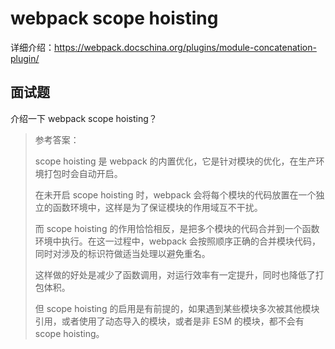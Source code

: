 # webpack scope hoisting

详细介绍：https://webpack.docschina.org/plugins/module-concatenation-plugin/

## 面试题

介绍一下 webpack scope hoisting？

> 参考答案：
>
> scope hoisting 是 webpack 的内置优化，它是针对模块的优化，在生产环境打包时会自动开启。
>
> 在未开启 scope hoisting 时，webpack 会将每个模块的代码放置在一个独立的函数环境中，这样是为了保证模块的作用域互不干扰。
>
> 而 scope hoisting 的作用恰恰相反，是把多个模块的代码合并到一个函数环境中执行。在这一过程中，webpack 会按照顺序正确的合并模块代码，同时对涉及的标识符做适当处理以避免重名。
>
> 这样做的好处是减少了函数调用，对运行效率有一定提升，同时也降低了打包体积。
>
> 但 scope hoisting 的启用是有前提的，如果遇到某些模块多次被其他模块引用，或者使用了动态导入的模块，或者是非 ESM 的模块，都不会有 scope hoisting。
